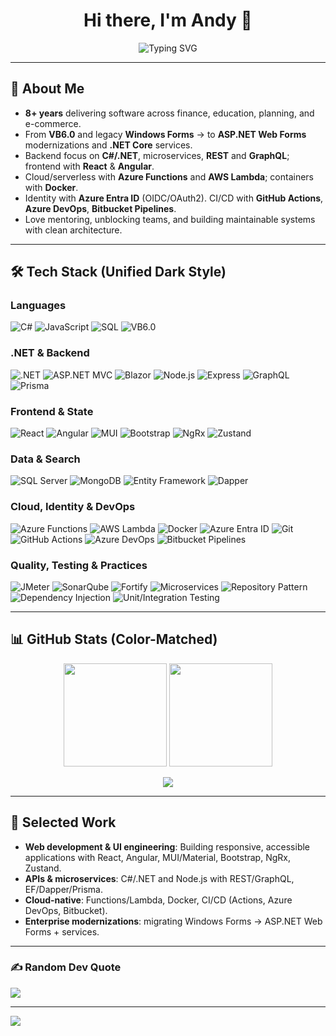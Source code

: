 <!-- Header -->
<h1 align="center">Hi there, I'm Andy 👋</h1>

<p align="center">
  <img src="https://readme-typing-svg.herokuapp.com?font=Fira+Code&pause=1000&color=00C4FF&center=true&vCenter=true&width=600&lines=Senior+.NET+Developer;Tech+Lead;Software+Architect+in+Progress;Full-Stack+Engineer;Mentor+%26+Team+Builder" alt="Typing SVG" />
</p>

---

## 🚀 About Me

- **8+ years** delivering software across finance, education, planning, and e-commerce.
- From **VB6.0** and legacy **Windows Forms** → to **ASP.NET Web Forms** modernizations and **.NET Core** services.
- Backend focus on **C#/.NET**, microservices, **REST** and **GraphQL**; frontend with **React** & **Angular**.
- Cloud/serverless with **Azure Functions** and **AWS Lambda**; containers with **Docker**.
- Identity with **Azure Entra ID** (OIDC/OAuth2). CI/CD with **GitHub Actions**, **Azure DevOps**, **Bitbucket Pipelines**.
- Love mentoring, unblocking teams, and building maintainable systems with clean architecture.

---

## 🛠 Tech Stack (Unified Dark Style)

### Languages
![C#](https://img.shields.io/badge/C%23-1E1E1E?style=for-the-badge&logo=c-sharp&logoColor=white)
![JavaScript](https://img.shields.io/badge/JavaScript-1E1E1E?style=for-the-badge&logo=javascript&logoColor=white)
![SQL](https://img.shields.io/badge/SQL-1E1E1E?style=for-the-badge&logo=database&logoColor=white)
![VB6.0](https://img.shields.io/badge/VB6.0-1E1E1E?style=for-the-badge&logo=microsoft&logoColor=white)

### .NET & Backend
![.NET](https://img.shields.io/badge/.NET-1E1E1E?style=for-the-badge&logo=dotnet&logoColor=white)
![ASP.NET MVC](https://img.shields.io/badge/ASP.NET%20MVC-1E1E1E?style=for-the-badge&logo=dotnet&logoColor=white)
![Blazor](https://img.shields.io/badge/Blazor-1E1E1E?style=for-the-badge&logo=blazor&logoColor=white)
![Node.js](https://img.shields.io/badge/Node.js-1E1E1E?style=for-the-badge&logo=node.js&logoColor=white)
![Express](https://img.shields.io/badge/Express-1E1E1E?style=for-the-badge&logo=express&logoColor=white)
![GraphQL](https://img.shields.io/badge/GraphQL-1E1E1E?style=for-the-badge&logo=graphql&logoColor=white)
![Prisma](https://img.shields.io/badge/Prisma-1E1E1E?style=for-the-badge&logo=prisma&logoColor=white)

### Frontend & State
![React](https://img.shields.io/badge/React-1E1E1E?style=for-the-badge&logo=react&logoColor=white)
![Angular](https://img.shields.io/badge/Angular-1E1E1E?style=for-the-badge&logo=angular&logoColor=white)
![MUI](https://img.shields.io/badge/MUI%2FMaterial-1E1E1E?style=for-the-badge&logo=mui&logoColor=white)
![Bootstrap](https://img.shields.io/badge/Bootstrap-1E1E1E?style=for-the-badge&logo=bootstrap&logoColor=white)
![NgRx](https://img.shields.io/badge/NgRx-1E1E1E?style=for-the-badge&logo=ngrx&logoColor=white)
![Zustand](https://img.shields.io/badge/Zustand-1E1E1E?style=for-the-badge&logoColor=white)

### Data & Search
![SQL Server](https://img.shields.io/badge/SQL%20Server-1E1E1E?style=for-the-badge&logo=microsoft-sql-server&logoColor=white)
![MongoDB](https://img.shields.io/badge/MongoDB-1E1E1E?style=for-the-badge&logo=mongodb&logoColor=white)
![Entity Framework](https://img.shields.io/badge/Entity%20Framework-1E1E1E?style=for-the-badge&logo=dotnet&logoColor=white)
![Dapper](https://img.shields.io/badge/Dapper-1E1E1E?style=for-the-badge&logo=dotnet&logoColor=white)

### Cloud, Identity & DevOps
![Azure Functions](https://img.shields.io/badge/Azure%20Functions-1E1E1E?style=for-the-badge&logo=azure-functions&logoColor=white)
![AWS Lambda](https://img.shields.io/badge/AWS%20Lambda-1E1E1E?style=for-the-badge&logo=aws-lambda&logoColor=white)
![Docker](https://img.shields.io/badge/Docker-1E1E1E?style=for-the-badge&logo=docker&logoColor=white)
![Azure Entra ID](https://img.shields.io/badge/Azure%20Entra%20ID-1E1E1E?style=for-the-badge&logo=microsoft&logoColor=white)
![Git](https://img.shields.io/badge/Git-1E1E1E?style=for-the-badge&logo=git&logoColor=white)
![GitHub Actions](https://img.shields.io/badge/GitHub%20Actions-1E1E1E?style=for-the-badge&logo=github-actions&logoColor=white)
![Azure DevOps](https://img.shields.io/badge/Azure%20DevOps-1E1E1E?style=for-the-badge&logo=azure-devops&logoColor=white)
![Bitbucket Pipelines](https://img.shields.io/badge/Bitbucket%20Pipelines-1E1E1E?style=for-the-badge&logo=bitbucket&logoColor=white)

### Quality, Testing & Practices
![JMeter](https://img.shields.io/badge/JMeter-1E1E1E?style=for-the-badge&logo=apache-jmeter&logoColor=white)
![SonarQube](https://img.shields.io/badge/SonarQube-1E1E1E?style=for-the-badge&logo=sonarqube&logoColor=white)
![Fortify](https://img.shields.io/badge/Fortify-1E1E1E?style=for-the-badge&logo=fortinet&logoColor=white)
![Microservices](https://img.shields.io/badge/Microservices-1E1E1E?style=for-the-badge&logoColor=white)
![Repository Pattern](https://img.shields.io/badge/Repository%20Pattern-1E1E1E?style=for-the-badge&logoColor=white)
![Dependency Injection](https://img.shields.io/badge/Dependency%20Injection-1E1E1E?style=for-the-badge&logoColor=white)
![Unit/Integration Testing](https://img.shields.io/badge/Unit%20%2F%20Integration%20Testing-1E1E1E?style=for-the-badge&logoColor=white)

---

## 📊 GitHub Stats (Color-Matched)

<p align="center">
  <img height="165" src="https://github-readme-stats.vercel.app/api?username=fullstack-ad&show_icons=true&hide_border=true&count_private=true&bg_color=1E1E1E&title_color=FFFFFF&text_color=FFFFFF&icon_color=FFFFFF" />
  <img height="165" src="https://github-readme-stats.vercel.app/api/top-langs/?username=fullstack-ad&layout=compact&hide_border=true&bg_color=1E1E1E&title_color=FFFFFF&text_color=FFFFFF" />
</p>

<p align="center">
  <img src="https://github-readme-activity-graph.vercel.app/graph?username=fullstack-ad&hide_border=true&area=true&bg_color=1E1E1E&color=FFFFFF&line=FFFFFF&point=FFFFFF" />
</p>

---

## 📌 Selected Work
- **Web development & UI engineering**: Building responsive, accessible applications with React, Angular, MUI/Material, Bootstrap, NgRx, Zustand.
- **APIs & microservices**: C#/.NET and Node.js with REST/GraphQL, EF/Dapper/Prisma.
- **Cloud-native**: Functions/Lambda, Docker, CI/CD (Actions, Azure DevOps, Bitbucket).
- **Enterprise modernizations**: migrating Windows Forms → ASP.NET Web Forms + services.
---

### ✍️ Random Dev Quote
![](https://quotes-github-readme.vercel.app/api?type=horizontal&theme=tokyonight)

---
[![](https://visitcount.itsvg.in/api?id=fullstack-ad&icon=0&color=0)](https://visitcount.itsvg.in)

<!-- Proudly created with GPRM ( https://gprm.itsvg.in ) -->
